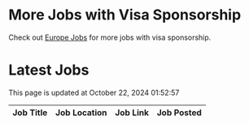 # More Jobs with Visa Sponsorship

Check out [Europe Jobs](https://github.com/sureshparimi/europejobs#latest-jobs) for more jobs with visa sponsorship.

# Latest Jobs

This page is updated at October 22, 2024 01:52:57

| Job Title | Job Location | Job Link | Job Posted |
| --- | --- | --- | --- |
